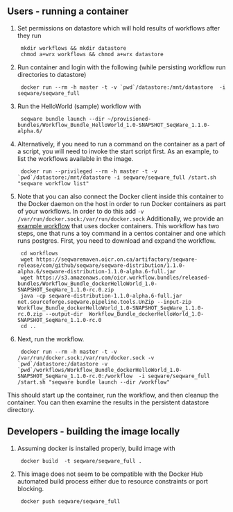 ## Users - running a container 

1. Set permissions on datastore which will hold results of workflows after they run
        
        mkdir workflows && mkdir datastore
        chmod a+wrx workflows && chmod a+wrx datastore

2. Run container and login with the following (while persisting workflow run directories to datastore)
 
        docker run --rm -h master -t -v `pwd`/datastore:/mnt/datastore  -i seqware/seqware_full

3. Run the HelloWorld (sample) workflow with 

        seqware bundle launch --dir ~/provisioned-bundles/Workflow_Bundle_HelloWorld_1.0-SNAPSHOT_SeqWare_1.1.0-alpha.6/

4. Alternatively, if you need to run a command on the container as a part of a script, you will need to invoke the start script first. As an example, to list the workflows available in the image.
        
        docker run --privileged --rm -h master -t -v `pwd`/datastore:/mnt/datastore -i seqware/seqware_full /start.sh "seqware workflow list" 

5. Note that you can also connect the Docker client inside this container to the Docker daemon on the host in order to run Docker containers as part of your workflows. In order to do this add `-v /var/run/docker.sock:/var/run/docker.sock` Additionally, we provide an [example workflow](https://github.com/SeqWare/public-workflows/tree/develop/dockerHelloWorld) that uses docker containers. This workflow has two steps, one that runs a toy command in a centos container and one which runs postgres. First, you need to download and expand the workflow. 

        cd workflows
        wget https://seqwaremaven.oicr.on.ca/artifactory/seqware-release/com/github/seqware/seqware-distribution/1.1.0-alpha.6/seqware-distribution-1.1.0-alpha.6-full.jar
        wget https://s3.amazonaws.com/oicr.workflow.bundles/released-bundles/Workflow_Bundle_dockerHelloWorld_1.0-SNAPSHOT_SeqWare_1.1.0-rc.0.zip
        java -cp seqware-distribution-1.1.0-alpha.6-full.jar net.sourceforge.seqware.pipeline.tools.UnZip --input-zip Workflow_Bundle_dockerHelloWorld_1.0-SNAPSHOT_SeqWare_1.1.0-rc.0.zip --output-dir  Workflow_Bundle_dockerHelloWorld_1.0-SNAPSHOT_SeqWare_1.1.0-rc.0
        cd ..

5. Next, run the workflow.

        docker run --rm -h master -t -v /var/run/docker.sock:/var/run/docker.sock -v `pwd`/datastore:/datastore -v `pwd`/workflows/Workflow_Bundle_dockerHelloWorld_1.0-SNAPSHOT_SeqWare_1.1.0-rc.0:/workflow  -i seqware/seqware_full /start.sh "seqware bundle launch --dir /workflow"
This should start up the container, run the workflow, and then cleanup the container. You can then examine the results in the persistent datastore directory.
        
        
## Developers - building the image locally 

1. Assuming docker is installed properly, build image with 

        docker build  -t seqware/seqware_full .

2. This image does not seem to be compatible with the Docker Hub automated build process either due to resource constraints or port blocking. 

        docker push seqware/seqware_full
